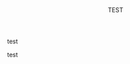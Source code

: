 <!DOCTYPE html>
<html>
    <head>
        <title>test</title>
    </head>
    <body>
        <article>
            <header>
                <p>TEST</p>
            </header>
            <section>
                <p>test</p>
                <p>test</p>
            </section>
        </article>
    </body>
</html>